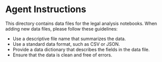 # Agent Instructions

This directory contains data files for the legal analysis notebooks. When adding new data files, please follow these guidelines:

- Use a descriptive file name that summarizes the data.
- Use a standard data format, such as CSV or JSON.
- Provide a data dictionary that describes the fields in the data file.
- Ensure that the data is clean and free of errors.
